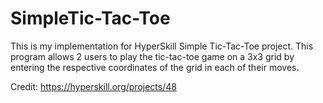# SimpleTic-Tac-Toe
This is my implementation for HyperSkill Simple Tic-Tac-Toe project. This program allows 2 users to play the tic-tac-toe game on a 3x3 grid by entering the respective coordinates of the grid in each of their moves.

Credit: https://hyperskill.org/projects/48
